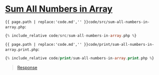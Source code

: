 # [Sum All Numbers in Array](code.zip)

`{{ page.path | replace:'code.md','' }}code/src/sum-all-numbers-in-array.php`:

```php
{% include_relative code/src/sum-all-numbers-in-array.php %}
```

`{{ page.path | replace:'code.md','' }}code/print/sum-all-numbers-in-array.print.php`:

```php
{% include_relative code/print/sum-all-numbers-in-array.print.php %}
```

> [Response](response/src/sum-all-numbers-in-array.php)
